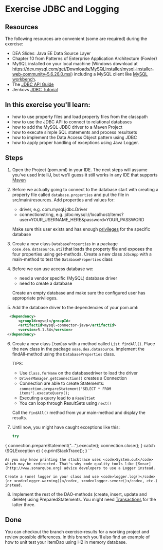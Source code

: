 Exercise JDBC and Logging
=========================
Resources
-------------
The following resources are convenient (some are required) during the exercise:

* DEA Slides: Java EE Data Source Layer
* Chapter 10 from Patterns of Enterprise Application Architecture (Fowler)
* MySQL installed on your local machine (Windows download at https://dev.mysql.com/get/Downloads/MySQLInstaller/mysql-installer-web-community-5.6.26.0.msi) including a MySQL client like [MySQL workbench](https://dev.mysql.com/downloads/workbench/).
* The [JDBC API Guide](http://docs.oracle.com/javase/7/docs/technotes/guides/jdbc/)
* Jenkovs [JDBC Tutorial](http://tutorials.jenkov.com/jdbc/index.html)

In this exercise you'll learn:
------------------------------
* how to use property files and load property files from the classpath
* how to use the JDBC API to connect to relational databases
* how to add the MySQL JDBC driver to a Maven Project
* how to execute simple SQL statements and process resultsets
* how to implement the Data Access Object pattern using JDBC
* how to apply proper handling of exceptions using Java Logger.

Steps
-----
1. Open the Project (pom.xml) in your IDE. The next steps will assume you've used IntelliJ, but we'll guess it still works in any IDE that supports [Maven](http://maven.apache.org/ "Maven")

2. Before we actually going to connect to the database start with creating a property file called <code>database.properties</code> and put the file in src/main/resources. Add properties and values for:
	* driver, e.g. com.mysql.jdbc.Driver
	* connectionstring, e.g. jdbc:mysql://localhost/items?user=YOUR_USERNAME_HERE&password=YOUR_PASSWORD

	Make sure this user exists and has enough [privileges](https://www.digitalocean.com/community/tutorials/how-to-create-a-new-user-and-grant-permissions-in-mysql "privileges") for the specific database

3. Create a new class <code>DatabaseProperties</code> in a package <code>oose.dea.datasource.util</code>that loads the property file and exposes the four properties using get-methods. Create a new class <code>JdbcApp</code> with a main-method to test the <code>DatabaseProperties</code> class

4. Before we can use access database we:
	* need a vendor specific (MySQL) database driver
	* need to create a database

	Create an empty database and make sure the configured user has appropriate privileges.

5. Add the database driver to the dependencies of your pom.xml:

  ```xml
	<dependency>
        <groupId>mysql</groupId>
        <artifactId>mysql-connector-java</artifactId>
        <version>5.1.34</version>
   </dependency>
   ```

6. Create a new class <code>ItemDao</code> with a method called <code>List<Item> findAll()</code>. Place the new class in the package <code>oose.dea.datasource</code>. Implement the findAll-method using the <code>DatabaseProperties</code> class.

	TIPS:
	* Use <code>Class.forName</code> on the databasedriver to load the driver
	* <code>DriverManager.getConnection()</code> creates a Connection
	* Connection are able to create Statements: <code>connection.prepareStatement("SELECT * FROM items").executeQuery();</code>
	* Executing a query lead to a <code>ResultSet</code>
	* You can loop through ResultSets using <code>next()</code>

	Call the <code>findAll()</code> method from your main-method and display the results.

7. Until now, you might have caught exceptions like this:
	```java
	try
  {
      connection.prepareStatement("...").execute();
      connection.close();
  } catch (SQLException e) {
      e.printStackTrace();
  }
	```

	As you may know printing the stacktrace uses <code>System.out</code> which may be redirected. That's why code quality tools like [Sonar](http://www.sonarqube.org) advice developers to use a Logger instead.

	Create a (one) logger in your class and use <code>logger.log()</code> (or <code>logger.warning()</code>, <code>logger.severe()</code>, etc.) instead.

8. Implement the rest of the DAO-methods (create, insert, update and delete) using PreparedStatements. You might need [Transactions](http://www.mkyong.com/jdbc/jdbc-transaction-example/) for the latter three.

Done
----
You can checkout the branch exercise-results for a working project and review possible differences. In this branch you'll also find an example of how to unit test your ItemDao using H2 in memory database. 
